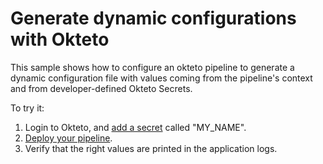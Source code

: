 # Generate dynamic configurations with Okteto

This sample shows how to configure an okteto pipeline to generate a dynamic configuration file with values coming from the pipeline's context and from developer-defined Okteto Secrets. 

To try it:
1. Login to Okteto, and [add a secret](https://cloud.okteto.com/#/spaces/@personal/secrets) called "MY_NAME".
2. [Deploy your pipeline](https://cloud.okteto.com/deploy?repository=https://github.com/okteto/pipeline-with-generated-secrets).
3. Verify that the right values are printed in the application logs.